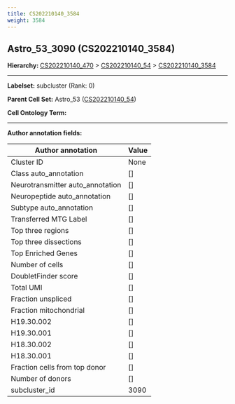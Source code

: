 ```yaml
---
title: CS202210140_3584
weight: 3584
---
```

## Astro_53_3090 (CS202210140_3584)
<b>Hierarchy: </b>
[CS202210140_470](cell_sets/CS202210140_470.md) >
[CS202210140_54](cell_sets/CS202210140_54.md) >
[CS202210140_3584](cell_sets/CS202210140_3584.md)

---


**Labelset:** subcluster (Rank: 0)

**Parent Cell Set:** Astro_53 ([CS202210140_54](cell_sets/CS202210140_54.md))



**Cell Ontology Term:** 

[MARKER GENES.]: #


---

[TRANSFERRED ANNOTATIONS.]: #


[AUTHOR ANNOTATION FIELDS.]: #


**Author annotation fields:**

| Author annotation | Value |
|-------------------|-------|
|Cluster ID|None|
|Class auto_annotation|[]|
|Neurotransmitter auto_annotation|[]|
|Neuropeptide auto_annotation|[]|
|Subtype auto_annotation|[]|
|Transferred MTG Label|[]|
|Top three regions|[]|
|Top three dissections|[]|
|Top Enriched Genes|[]|
|Number of cells|[]|
|DoubletFinder score|[]|
|Total UMI|[]|
|Fraction unspliced|[]|
|Fraction mitochondrial|[]|
|H19.30.002|[]|
|H19.30.001|[]|
|H18.30.002|[]|
|H18.30.001|[]|
|Fraction cells from top donor|[]|
|Number of donors|[]|
|subcluster_id|3090|
